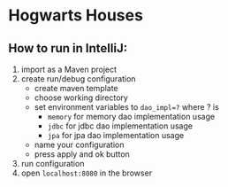 # Hogwarts Houses

## How to run in IntelliJ:

1. import as a Maven project
2. create run/debug configuration
    - create maven template
    - choose working directory
    - set environment variables to `dao_impl=?` where ? is
        - `memory` for memory dao implementation usage
        - `jdbc` for jdbc dao implementation usage
        - `jpa` for jpa dao implementation usage
    - name your configuration
    - press apply and ok button
3. run configuration
4. open `localhost:8080` in the browser